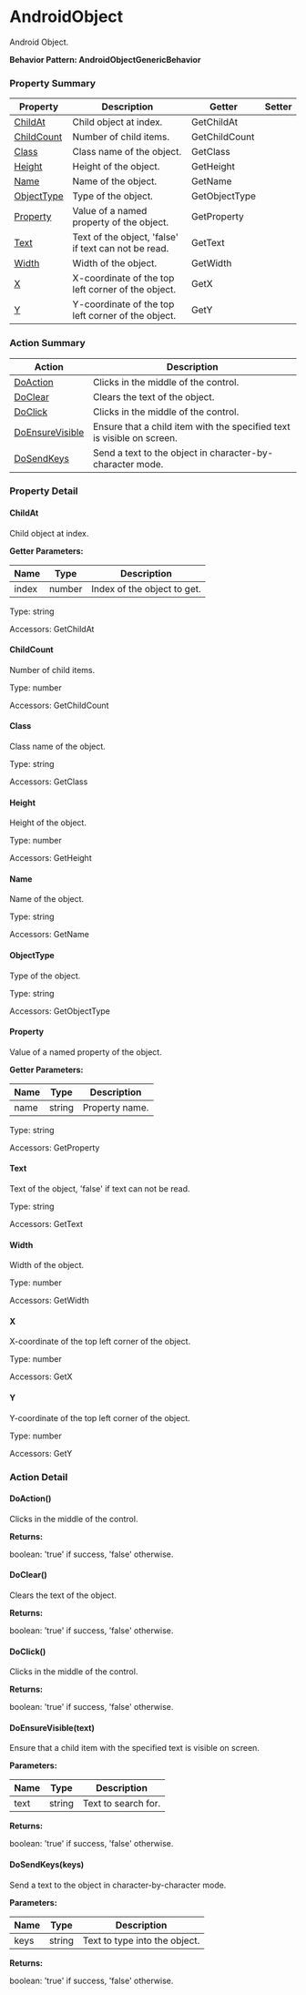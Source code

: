 # AndroidObject

Android Object.





**Behavior Pattern: AndroidObjectGenericBehavior**


<!-- ============================== property summary ========================== -->

	

### Property Summary

| **Property** | **Description** | **Getter** | **Setter** |
| ------------ | --------------- | ---------- | ---------- |
| [ChildAt](#ChildAt) | Child object at index. | GetChildAt |  |
| [ChildCount](#ChildCount) | Number of child items. | GetChildCount |  |
| [Class](#Class) | Class name of the object. | GetClass |  |
| [Height](#Height) | Height of the object. | GetHeight |  |
| [Name](#Name) | Name of the object. | GetName |  |
| [ObjectType](#ObjectType) | Type of the object. | GetObjectType |  |
| [Property](#Property) | Value of a named property of the object. | GetProperty |  |
| [Text](#Text) | Text of the object, 'false' if text can not be read. | GetText |  |
| [Width](#Width) | Width of the object. | GetWidth |  |
| [X](#X) | X-coordinate of the top left corner of the object. | GetX |  |
| [Y](#Y) | Y-coordinate of the top left corner of the object. | GetY |  |



	
<!-- ============================== action summary ========================== -->



### Action Summary

|  **Action** | **Description** | 
| ----------- | --------------- |
|	[DoAction](#DoAction) | Clicks in the middle of the control. |
|	[DoClear](#DoClear) | Clears the text of the object. |
|	[DoClick](#DoClick) | Clicks in the middle of the control. |
|	[DoEnsureVisible](#DoEnsureVisible) | Ensure that a child item with the specified text is visible on screen. |
|	[DoSendKeys](#DoSendKeys) | Send a text to the object in character-by-character mode. |




<!-- ============================== property detail ========================== -->
	
### Property Detail
		
<a name="ChildAt"></a>
#### ChildAt


Child object at index.

			
**Getter Parameters:**

| **Name** | **Type** | **Description** |
| -------- | -------- | --------------- |	
| index | number | Index of the object to get. |


	
			
Type: string
			
			
Accessors: GetChildAt
			
		
<a name="ChildCount"></a>
#### ChildCount


Number of child items.

			
	
			
Type: number
			
			
Accessors: GetChildCount
			
		
<a name="Class"></a>
#### Class


Class name of the object.

			
	
			
Type: string
			
			
Accessors: GetClass
			
		
<a name="Height"></a>
#### Height


Height of the object.

			
	
			
Type: number
			
			
Accessors: GetHeight
			
		
<a name="Name"></a>
#### Name


Name of the object.

			
	
			
Type: string
			
			
Accessors: GetName
			
		
<a name="ObjectType"></a>
#### ObjectType


Type of the object.

			
	
			
Type: string
			
			
Accessors: GetObjectType
			
		
<a name="Property"></a>
#### Property


Value of a named property of the object.

			
**Getter Parameters:**

| **Name** | **Type** | **Description** |
| -------- | -------- | --------------- |	
| name | string | Property name. |


	
			
Type: string
			
			
Accessors: GetProperty
			
		
<a name="Text"></a>
#### Text


Text of the object, 'false' if text can not be read.

			
	
			
Type: string
			
			
Accessors: GetText
			
		
<a name="Width"></a>
#### Width


Width of the object.

			
	
			
Type: number
			
			
Accessors: GetWidth
			
		
<a name="X"></a>
#### X


X-coordinate of the top left corner of the object.

			
	
			
Type: number
			
			
Accessors: GetX
			
		
<a name="Y"></a>
#### Y


Y-coordinate of the top left corner of the object.

			
	
			
Type: number
			
			
Accessors: GetY
			
		
	
	
<!-- ============================== action detail ========================== -->
	
### Action Detail
		
<a name="DoAction"></a>    
#### DoAction()

Clicks in the middle of the control.




**Returns:**

boolean: 'true' if success, 'false' otherwise.



<a name="see.also.androidobject.doaction"></a>

<a name="DoClear"></a>    
#### DoClear()

Clears the text of the object.




**Returns:**

boolean: 'true' if success, 'false' otherwise.



<a name="see.also.androidobject.doclear"></a>

<a name="DoClick"></a>    
#### DoClick()

Clicks in the middle of the control.




**Returns:**

boolean: 'true' if success, 'false' otherwise.



<a name="see.also.androidobject.doclick"></a>

<a name="DoEnsureVisible"></a>    
#### DoEnsureVisible(text)

Ensure that a child item with the specified text is visible on screen.


**Parameters:**

|	**Name** | **Type** | **Description** |
| ---------- | -------- | --------------- |
| text | string |	Text to search for. |




**Returns:**

boolean: 'true' if success, 'false' otherwise.



<a name="see.also.androidobject.doensurevisible"></a>

<a name="DoSendKeys"></a>    
#### DoSendKeys(keys)

Send a text to the object in character-by-character mode.


**Parameters:**

|	**Name** | **Type** | **Description** |
| ---------- | -------- | --------------- |
| keys | string |	Text to type into the object. |




**Returns:**

boolean: 'true' if success, 'false' otherwise.



<a name="see.also.androidobject.dosendkeys"></a>

	

